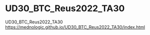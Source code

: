 # UD30_BTC_Reus2022_TA30
 UD30_BTC_Reus2022_TA30
https://mednologic.github.io/UD30_BTC_Reus2022_TA30/index.html
